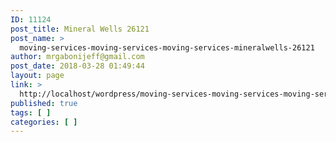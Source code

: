 ```yaml
---
ID: 11124
post_title: Mineral Wells 26121
post_name: >
  moving-services-moving-services-moving-services-mineralwells-26121
author: mrgabonijeff@gmail.com
post_date: 2018-03-28 01:49:44
layout: page
link: >
  http://localhost/wordpress/moving-services-moving-services-moving-services-mineralwells-26121/
published: true
tags: [ ]
categories: [ ]
---
```

